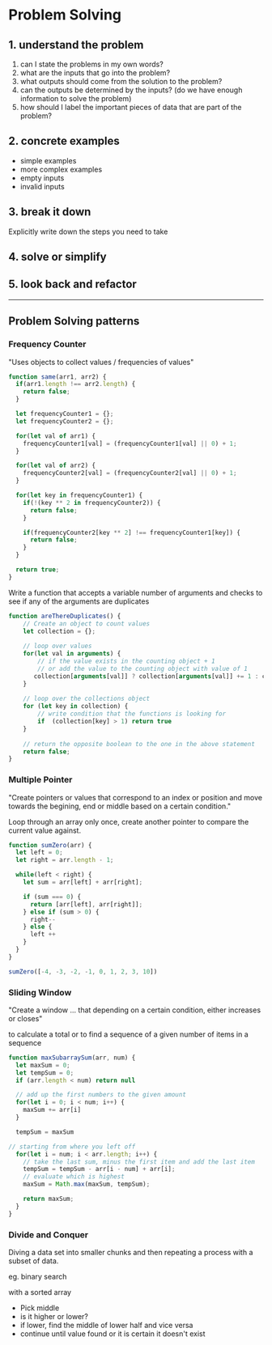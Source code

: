 # Problem Solving 

## 1. understand the problem 

1. can I state the problems in my own words?
2. what are the inputs that go into the problem?
3. what outputs should come from the solution to the problem?
4. can the outputs be determined by the inputs? (do we have enough information to solve the problem)
5. how should I label the important pieces of data that are part of the problem?

## 2. concrete examples

* simple examples
* more complex examples
* empty inputs 
* invalid inputs


## 3. break it down

Explicitly write down the steps you need to take 

## 4. solve or simplify

## 5. look back and refactor


---

## Problem Solving patterns 

### Frequency Counter

"Uses objects to collect values / frequencies of values"

```js 
function same(arr1, arr2) {
  if(arr1.length !== arr2.length) {
    return false; 
  }

  let frequencyCounter1 = {};
  let frequencyCounter2 = {};

  for(let val of arr1) {
    frequencyCounter1[val] = (frequencyCounter1[val] || 0) + 1;
  }

  for(let val of arr2) {
    frequencyCounter2[val] = (frequencyCounter2[val] || 0) + 1;
  }

  for(let key in frequencyCounter1) {
    if(!(key ** 2 in frequencyCounter2)) {
      return false;
    }

    if(frequencyCounter2[key ** 2] !== frequencyCounter1[key]) {
      return false;
    }
  }

  return true; 
}
```

Write a function that accepts a variable number of arguments and checks to see if any of the arguments are duplicates

```js
function areThereDuplicates() {
    // Create an object to count values 
    let collection = {};
    
    // loop over values
    for(let val in arguments) {
        // if the value exists in the counting object + 1
        // or add the value to the counting object with value of 1
       collection[arguments[val]] ? collection[arguments[val]] += 1 : collection[arguments[val]] = 1;
    }
    
    // loop over the collections object
    for (let key in collection) {
        // write condition that the functions is looking for
        if  (collection[key] > 1) return true
    }
    
    // return the opposite boolean to the one in the above statement
    return false;
}
```

### Multiple Pointer 
"Create pointers or values that correspond to an index or position and move towards the begining, end or middle based on a certain condition." 

Loop through an array only once, create another pointer to compare the current value against. 

```JavaScript
function sumZero(arr) {
  let left = 0; 
  let right = arr.length - 1;

  while(left < right) {
    let sum = arr[left] + arr[right]; 

    if (sum === 0) {
      return [arr[left], arr[right]]; 
    } else if (sum > 0) {
      right--
    } else {
      left ++ 
    }
  }
} 

sumZero([-4, -3, -2, -1, 0, 1, 2, 3, 10])
```

### Sliding Window

"Create a window ... that depending on a certain condition, either increases or closes"

to calculate a total or to find a sequence of a given number of items in a sequence 

```js
function maxSubarraySum(arr, num) {
  let maxSum = 0; 
  let tempSum = 0;
  if (arr.length < num) return null

  // add up the first numbers to the given amount 
  for(let i = 0; i < num; i++) {
    maxSum += arr[i]
  }

  tempSum = maxSum 

// starting from where you left off 
  for(let i = num; i < arr.length; i++) {
    // take the last sum, minus the first item and add the last item
    tempSum = tempSum - arr[i - num] + arr[i];
    // evaluate which is highest 
    maxSum = Math.max(maxSum, tempSum);

    return maxSum;
  }
}
```

### Divide and Conquer

Diving a data set into smaller chunks and then repeating a process with a subset of data.

eg. binary search 

with a sorted array
* Pick middle
* is it higher or lower?
* if lower, find the middle of lower half and vice versa
* continue until value found or it is certain it doesn't exist


